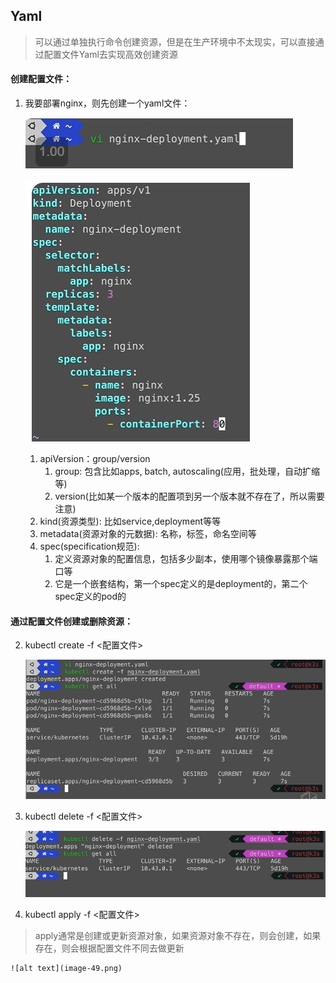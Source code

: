 ## Yaml
> 可以通过单独执行命令创建资源，但是在生产环境中不太现实，可以直接通过配置文件Yaml去实现高效创建资源
#### 创建配置文件：
1. 我要部署nginx，则先创建一个yaml文件：

    ![alt text](image-45.png)

    ![alt text](image-46.png)

    1. apiVersion：group/version
        1. group: 包含比如apps, batch, autoscaling(应用，批处理，自动扩缩等)
        2. version(比如某一个版本的配置项到另一个版本就不存在了，所以需要注意)
    2. kind(资源类型):
    比如service,deployment等等
    3. metadata(资源对象的元数据):
    名称，标签，命名空间等
    4. spec(specification规范):
        1. 定义资源对象的配置信息，包括多少副本，使用哪个镜像暴露那个端口等
        2. 它是一个嵌套结构，第一个spec定义的是deployment的，第二个spec定义的pod的

#### 通过配置文件创建或删除资源：
2. kubectl create -f <配置文件>

    ![alt text](image-47.png)

3. kubectl delete -f <配置文件>

    ![alt text](image-48.png)

4. kubectl apply -f <配置文件>
> apply通常是创建或更新资源对象，如果资源对象不存在，则会创建，如果存在，则会根据配置文件不同去做更新

    ![alt text](image-49.png)
